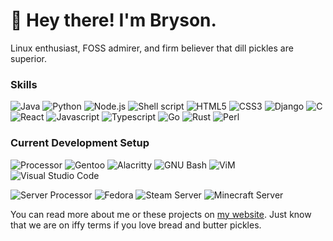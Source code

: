 # :wave: Hey there! I'm Bryson.

Linux enthusiast, FOSS admirer, and firm believer that dill pickles are superior.

### Skills

![Java](https://img.shields.io/badge/Java-ED8B00?style=for-the-badge&logo=java&logoColor=white) ![Python](https://img.shields.io/badge/Python-3776AB?style=for-the-badge&logo=python&logoColor=white) ![Node.js](https://img.shields.io/badge/Node.js-43853D?style=for-the-badge&logo=node.js&logoColor=white) ![Shell script](https://img.shields.io/badge/Shell_Script-121011?style=for-the-badge&logo=gnu-bash&logoColor=white) ![HTML5](https://img.shields.io/badge/HTML5-E34F26?style=for-the-badge&logo=html5&logoColor=white) ![CSS3](https://img.shields.io/badge/CSS3-1572B6?style=for-the-badge&logo=css3&logoColor=white) ![Django](https://img.shields.io/badge/Django-092E20?style=for-the-badge&logo=django&logoColor=white) ![C](https://img.shields.io/badge/C-00599C?style=for-the-badge&logo=c&logoColor=white) ![React](https://img.shields.io/badge/React-20232A?style=for-the-badge&logo=react&logoColor=61DAFB) ![Javascript](https://img.shields.io/badge/JavaScript-323330?style=for-the-badge&logo=javascript&logoColor=F7DF1E) ![Typescript](https://img.shields.io/badge/TypeScript-007ACC?style=for-the-badge&logo=typescript&logoColor=white) ![Go](https://img.shields.io/badge/Go-00ADD8?style=for-the-badge&logo=go&logoColor=white) ![Rust](https://img.shields.io/badge/Rust-000000?style=for-the-badge&logo=rust&logoColor=white) ![Perl](https://img.shields.io/badge/Perl-39457E?style=for-the-badge&logo=perl&logoColor=white)


### Current Development Setup

![Processor](https://img.shields.io/badge/AMD-Ryzen_7_4700U-ED1C24?style=for-the-badge&logo=amd&logoColor=white) ![Gentoo](https://img.shields.io/badge/Gentoo-54487A?style=for-the-badge&logo=gentoo&logoColor=white) ![Alacritty](https://img.shields.io/badge/alacritty-F46D01?style=for-the-badge&logo=alacritty&logoColor=white) ![GNU Bash](https://img.shields.io/badge/GNU%20Bash-4EAA25?style=for-the-badge&logo=GNU%20Bash&logoColor=white) ![ViM](https://img.shields.io/badge/VIM-%2311AB00.svg?&style=for-the-badge&logo=vim&logoColor=white) ![Visual Studio Code](https://img.shields.io/badge/Visual_Studio_Code-0078D4?style=for-the-badge&logo=visual%20studio%20code&logoColor=white) 

![Server Processor](https://img.shields.io/badge/Intel-Core_i5_550-0071C5?style=for-the-badge&logo=intel&logoColor=white) ![Fedora](https://img.shields.io/badge/Fedora-294172?style=for-the-badge&logo=fedora&logoColor=white) ![Steam Server](https://img.shields.io/badge/-steam%20server-black?style=for-the-badge&logo=steam) ![Minecraft Server](https://img.shields.io/badge/-minecraft%20server-lightgreen?style=for-the-badge&logo=minecraft&logoColor=black)

You can read more about me or these projects on [my website](https://brysonsteck.net). Just know that we are on iffy terms if you love bread and butter pickles.
